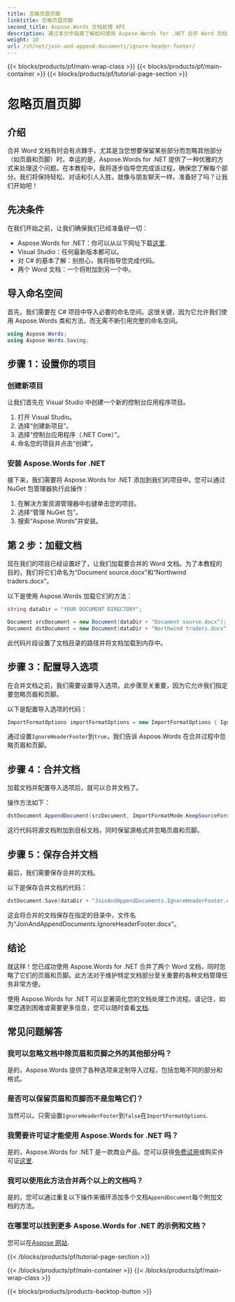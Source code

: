 ```yaml
---
title: 忽略页眉页脚
linktitle: 忽略页眉页脚
second_title: Aspose.Words 文档处理 API
description: 通过本分步指南了解如何使用 Aspose.Words for .NET 合并 Word 文档并忽略页眉和页脚。
weight: 10
url: /zh/net/join-and-append-documents/ignore-header-footer/
---
```


{{< blocks/products/pf/main-wrap-class >}}
{{< blocks/products/pf/main-container >}}
{{< blocks/products/pf/tutorial-page-section >}}

# 忽略页眉页脚

## 介绍

合并 Word 文档有时会有点棘手，尤其是当您想要保留某些部分而忽略其他部分（如页眉和页脚）时。幸运的是，Aspose.Words for .NET 提供了一种优雅的方式来处理这个问题。在本教程中，我将逐步指导您完成该过程，确保您了解每个部分。我们将保持轻松、对话和引人入胜，就像与朋友聊天一样。准备好了吗？让我们开始吧！

## 先决条件

在我们开始之前，让我们确保我们已经准备好一切：

-  Aspose.Words for .NET：你可以从以下网址下载[这里](https://releases.aspose.com/words/net/).
- Visual Studio：任何最新版本都可以。
- 对 C# 的基本了解：别担心，我将指导您完成代码。
- 两个 Word 文档：一个将附加到另一个中。

## 导入命名空间

首先，我们需要在 C# 项目中导入必要的命名空间。这很关键，因为它允许我们使用 Aspose.Words 类和方法，而无需不断引用完整的命名空间。

```csharp
using Aspose.Words;
using Aspose.Words.Saving;
```

## 步骤 1：设置你的项目

### 创建新项目

让我们首先在 Visual Studio 中创建一个新的控制台应用程序项目。

1. 打开 Visual Studio。
2. 选择“创建新项目”。
3. 选择“控制台应用程序（.NET Core）”。
4. 命名您的项目并点击“创建”。

### 安装 Aspose.Words for .NET

接下来，我们需要将 Aspose.Words for .NET 添加到我们的项目中。您可以通过 NuGet 包管理器执行此操作：

1. 在解决方案资源管理器中右键单击您的项目。
2. 选择“管理 NuGet 包”。
3. 搜索“Aspose.Words”并安装。

## 第 2 步：加载文档

现在我们的项目已经设置好了，让我们加载要合并的 Word 文档。为了本教程的目的，我们将它们命名为“Document source.docx”和“Northwind traders.docx”。

以下是使用 Aspose.Words 加载它们的方法：

```csharp
string dataDir = "YOUR DOCUMENT DIRECTORY";

Document srcDocument = new Document(dataDir + "Document source.docx");
Document dstDocument = new Document(dataDir + "Northwind traders.docx");
```

此代码片段设置了文档目录的路径并将文档加载到内存中。

## 步骤 3：配置导入选项

在合并文档之前，我们需要设置导入选项。此步骤至关重要，因为它允许我们指定要忽略页眉和页脚。

以下是配置导入选项的代码：

```csharp
ImportFormatOptions importFormatOptions = new ImportFormatOptions { IgnoreHeaderFooter = true };
```

通过设置`IgnoreHeaderFooter`到`true`，我们告诉 Aspose.Words 在合并过程中忽略页眉和页脚。

## 步骤 4：合并文档

加载文档并配置导入选项后，就可以合并文档了。

操作方法如下：

```csharp
dstDocument.AppendDocument(srcDocument, ImportFormatMode.KeepSourceFormatting, importFormatOptions);
```

这行代码将源文档附加到目标文档，同时保留源格式并忽略页眉和页脚。

## 步骤 5：保存合并文档

最后，我们需要保存合并的文档。 

以下是保存合并文档的代码：

```csharp
dstDocument.Save(dataDir + "JoinAndAppendDocuments.IgnoreHeaderFooter.docx");
```

这会将合并的文档保存在指定的目录中，文件名为“JoinAndAppendDocuments.IgnoreHeaderFooter.docx”。

## 结论

就这样！您已成功使用 Aspose.Words for .NET 合并了两个 Word 文档，同时忽略了它们的页眉和页脚。此方法对于维护特定文档部分至关重要的各种文档管理任务非常方便。

使用 Aspose.Words for .NET 可以显著简化您的文档处理工作流程。请记住，如果您遇到困难或需要更多信息，您可以随时查看[文档](https://reference.aspose.com/words/net/).

## 常见问题解答

### 我可以忽略文档中除页眉和页脚之外的其他部分吗？

是的，Aspose.Words 提供了各种选项来定制导入过程，包括忽略不同的部分和格式。

### 是否可以保留页眉和页脚而不是忽略它们？

当然可以。只需设置`IgnoreHeaderFooter`到`false`在`ImportFormatOptions`.

### 我需要许可证才能使用 Aspose.Words for .NET 吗？

是的，Aspose.Words for .NET 是一款商业产品。您可以获得[免费试用](https://releases.aspose.com/)或购买许可证[这里](https://purchase.aspose.com/buy).

### 我可以使用此方法合并两个以上的文档吗？

是的，您可以通过重复以下操作来循环添加多个文档`AppendDocument`每个附加文档的方法。

### 在哪里可以找到更多 Aspose.Words for .NET 的示例和文档？

您可以在[Aspose 网站](https://reference.aspose.com/words/net/).

{{< /blocks/products/pf/tutorial-page-section >}}

{{< /blocks/products/pf/main-container >}}
{{< /blocks/products/pf/main-wrap-class >}}

{{< blocks/products/products-backtop-button >}}
